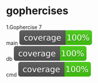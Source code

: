 # gophercises

1.Gophercise 7<br>
main ![alt coverage](https://github.com/Dayanand-Chinchure/gophercises/blob/master/Gophercises-7/coverage.svg)<br>
db   ![alt coverage](https://github.com/Dayanand-Chinchure/gophercises/blob/master/Gophercises-7/db/coverage.svg)<br>
cmd  ![alt coverage](https://github.com/Dayanand-Chinchure/gophercises/blob/master/Gophercises-7/cmd/coverage.svg)<br><br>
